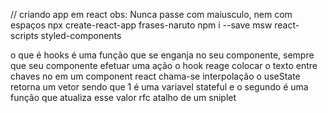 // criando app em react obs: Nunca passe com maiusculo, nem com espaços
npx create-react-app frases-naruto
npm i --save msw react-scripts styled-components

o que é hooks é uma função que se enganja no seu componente, sempre que seu componente efetuar uma ação o hook reage
colocar o texto entre chaves no em um component react chama-se interpolação
o useState retorna um vetor sendo que 1 é uma variavel stateful e o segundo é uma função que atualiza esse valor
rfc atalho de um sniplet